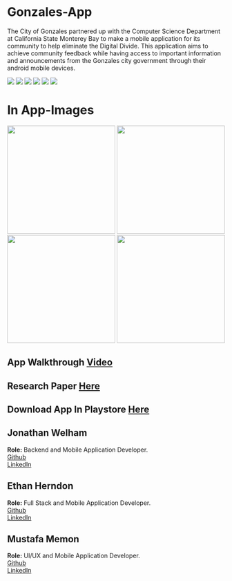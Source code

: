 # Gonzales-App
The City of Gonzales partnered up with the Computer Science Department at California State Monterey Bay to make a mobile application for its community to help eliminate the Digital Divide. This application aims to achieve community feedback while having access to important information and announcements from the Gonzales city government through their android mobile devices.

![](https://img.shields.io/github/last-commit/Jonathan-Welham/CityOfGonzalessApp)
![](https://img.shields.io/github/repo-size/Jonathan-Welham/CityOfGonzalessApp)
![](https://img.shields.io/github/contributors/Jonathan-Welham/CityOfGonzalessApp)
![](https://img.shields.io/github/languages/top/Jonathan-Welham/CityOfGonzalessApp) 
![](https://img.shields.io/github/stars/Jonathan-Welham/CityOfGonzalessApp)
![](https://img.shields.io/github/forks/Jonathan-Welham/CityOfGonzalessApp?style=social)

# In App-Images    
<p float="left">
  <img src="https://raw.githubusercontent.com/Jonathan-Welham/Gonzales-App/main/Images/Image1.png" width="250" />
  <img src="https://raw.githubusercontent.com/Jonathan-Welham/Gonzales-App/main/Images/Image2.png" width="250" /> 
  <img src="https://raw.githubusercontent.com/Jonathan-Welham/Gonzales-App/main/Images/Image3.png" width="250" />
  <img src="https://raw.githubusercontent.com/Jonathan-Welham/Gonzales-App/main/Images/Image4.png" width="250" />
</p>


<!-- # Game Images: -->    
<!-- <p float="left"> -->
<!--   <img src="https://raw.githubusercontent.com/HerndonE/RTS-Game-Using-Unity/main/Documents/Images/Image1.png" width="400" /> -->
<!--   <img src="https://raw.githubusercontent.com/HerndonE/RTS-Game-Using-Unity/main/Documents/Images/Image2.png" width="400" />  -->
<!--   <img src="https://raw.githubusercontent.com/HerndonE/RTS-Game-Using-Unity/main/Documents/Images/Image3.png" width="400" /> -->
<!--   <img src="https://raw.githubusercontent.com/HerndonE/RTS-Game-Using-Unity/main/Documents/Images/Image4.png" width="400" /> -->
<!-- </p> -->

## App Walkthrough [Video](https://drive.google.com/file/d/1SuY3qcQ_STzVaPscllXLPH9D3vbpZC0h/view?usp=sharing)

## Research Paper [Here]()

## Download App In Playstore [Here]()

## Jonathan Welham    
**Role:** Backend and Mobile Application Developer.    
[Github](https://github.com/Jonathan-Welham)  
[LinkedIn](https://www.linkedin.com/in/jwelham/)
   
## Ethan Herndon    
**Role:** Full Stack and Mobile Application Developer.    
[Github](https://github.com/HerndonE)  
[LinkedIn](https://www.linkedin.com/in/ethan-herndon-8ba950196/)

## Mustafa Memon    
**Role:** UI/UX and Mobile Application Developer.    
[Github](https://github.com/Mmemon21)  
[LinkedIn](https://www.linkedin.com/in/mustafa-memon/)

